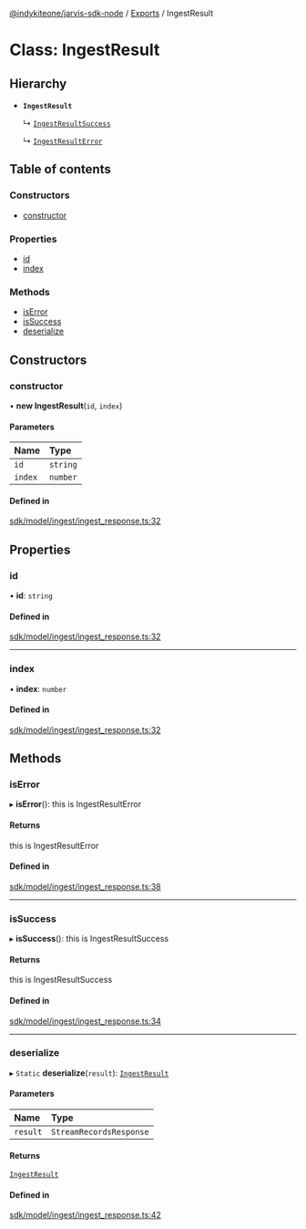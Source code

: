 [@indykiteone/jarvis-sdk-node](../README.md) / [Exports](../modules.md) / IngestResult

# Class: IngestResult

## Hierarchy

- **`IngestResult`**

  ↳ [`IngestResultSuccess`](IngestResultSuccess.md)

  ↳ [`IngestResultError`](IngestResultError.md)

## Table of contents

### Constructors

- [constructor](IngestResult.md#constructor)

### Properties

- [id](IngestResult.md#id)
- [index](IngestResult.md#index)

### Methods

- [isError](IngestResult.md#iserror)
- [isSuccess](IngestResult.md#issuccess)
- [deserialize](IngestResult.md#deserialize)

## Constructors

### constructor

• **new IngestResult**(`id`, `index`)

#### Parameters

| Name | Type |
| :------ | :------ |
| `id` | `string` |
| `index` | `number` |

#### Defined in

[sdk/model/ingest/ingest_response.ts:32](https://github.com/indykite/jarvis-sdk-node/blob/438b790/jarvis_sdk_node/src/sdk/model/ingest/ingest_response.ts#L32)

## Properties

### id

• **id**: `string`

#### Defined in

[sdk/model/ingest/ingest_response.ts:32](https://github.com/indykite/jarvis-sdk-node/blob/438b790/jarvis_sdk_node/src/sdk/model/ingest/ingest_response.ts#L32)

___

### index

• **index**: `number`

#### Defined in

[sdk/model/ingest/ingest_response.ts:32](https://github.com/indykite/jarvis-sdk-node/blob/438b790/jarvis_sdk_node/src/sdk/model/ingest/ingest_response.ts#L32)

## Methods

### isError

▸ **isError**(): this is IngestResultError

#### Returns

this is IngestResultError

#### Defined in

[sdk/model/ingest/ingest_response.ts:38](https://github.com/indykite/jarvis-sdk-node/blob/438b790/jarvis_sdk_node/src/sdk/model/ingest/ingest_response.ts#L38)

___

### isSuccess

▸ **isSuccess**(): this is IngestResultSuccess

#### Returns

this is IngestResultSuccess

#### Defined in

[sdk/model/ingest/ingest_response.ts:34](https://github.com/indykite/jarvis-sdk-node/blob/438b790/jarvis_sdk_node/src/sdk/model/ingest/ingest_response.ts#L34)

___

### deserialize

▸ `Static` **deserialize**(`result`): [`IngestResult`](IngestResult.md)

#### Parameters

| Name | Type |
| :------ | :------ |
| `result` | `StreamRecordsResponse` |

#### Returns

[`IngestResult`](IngestResult.md)

#### Defined in

[sdk/model/ingest/ingest_response.ts:42](https://github.com/indykite/jarvis-sdk-node/blob/438b790/jarvis_sdk_node/src/sdk/model/ingest/ingest_response.ts#L42)

